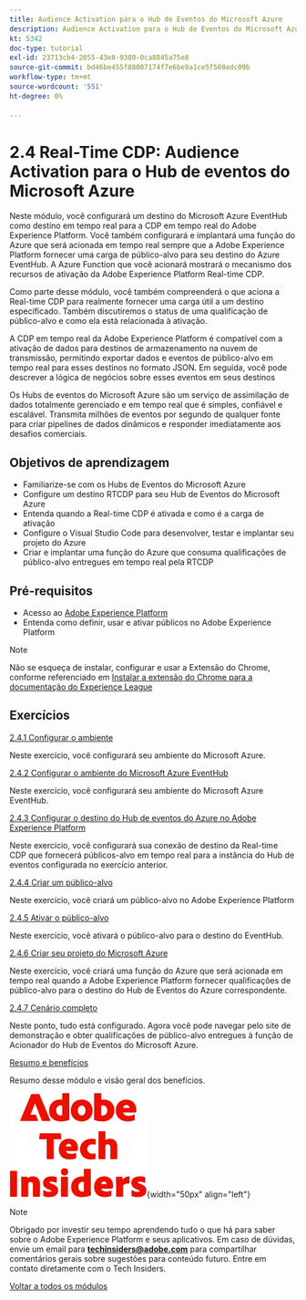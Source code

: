 ```yaml
---
title: Audience Activation para o Hub de Eventos do Microsoft Azure
description: Audience Activation para o Hub de Eventos do Microsoft Azure
kt: 5342
doc-type: tutorial
exl-id: 23713cb4-2055-43e8-9380-0ca8845a75e8
source-git-commit: bd46be455f88007174f7e6be9a1ce5f508edc09b
workflow-type: tm+mt
source-wordcount: '551'
ht-degree: 0%

---
```


# 2.4 Real-Time CDP: Audience Activation para o Hub de eventos do Microsoft Azure

Neste módulo, você configurará um destino do Microsoft Azure EventHub como destino em tempo real para a CDP em tempo real do Adobe Experience Platform. Você também configurará e implantará uma função do Azure que será acionada em tempo real sempre que a Adobe Experience Platform fornecer uma carga de público-alvo para seu destino do Azure EventHub. A Azure Function que você acionará mostrará o mecanismo dos recursos de ativação da Adobe Experience Platform Real-time CDP.

Como parte desse módulo, você também compreenderá o que aciona a Real-time CDP para realmente fornecer uma carga útil a um destino especificado. Também discutiremos o status de uma qualificação de público-alvo e como ela está relacionada à ativação.

A CDP em tempo real da Adobe Experience Platform é compatível com a ativação de dados para destinos de armazenamento na nuvem de transmissão, permitindo exportar dados e eventos de público-alvo em tempo real para esses destinos no formato JSON. Em seguida, você pode descrever a lógica de negócios sobre esses eventos em seus destinos

Os Hubs de eventos do Microsoft Azure são um serviço de assimilação de dados totalmente gerenciado e em tempo real que é simples, confiável e escalável. Transmita milhões de eventos por segundo de qualquer fonte para criar pipelines de dados dinâmicos e responder imediatamente aos desafios comerciais.

## Objetivos de aprendizagem

- Familiarize-se com os Hubs de Eventos do Microsoft Azure
- Configure um destino RTCDP para seu Hub de Eventos do Microsoft Azure
- Entenda quando a Real-time CDP é ativada e como é a carga de ativação
- Configure o Visual Studio Code para desenvolver, testar e implantar seu projeto do Azure
- Criar e implantar uma função do Azure que consuma qualificações de público-alvo entregues em tempo real pela RTCDP

## Pré-requisitos

- Acesso ao [Adobe Experience Platform](https://experience.adobe.com/platform)
- Entenda como definir, usar e ativar públicos no Adobe Experience Platform

>[!NOTE]
>
>Não se esqueça de instalar, configurar e usar a Extensão do Chrome, conforme referenciado em [Instalar a extensão do Chrome para a documentação do Experience League](../../gettingstarted/gettingstarted/ex1.md)

## Exercícios

[2.4.1 Configurar o ambiente](./ex1.md)

Neste exercício, você configurará seu ambiente do Microsoft Azure.

[2.4.2 Configurar o ambiente do Microsoft Azure EventHub](./ex2.md)

Neste exercício, você configurará seu ambiente do Microsoft Azure EventHub.

[2.4.3 Configurar o destino do Hub de eventos do Azure no Adobe Experience Platform](./ex3.md)

Neste exercício, você configurará sua conexão de destino da Real-time CDP que fornecerá públicos-alvo em tempo real para a instância do Hub de eventos configurada no exercício anterior.

[2.4.4 Criar um público-alvo](./ex4.md)

Neste exercício, você criará um público-alvo no Adobe Experience Platform

[2.4.5 Ativar o público-alvo](./ex5.md)

Neste exercício, você ativará o público-alvo para o destino do EventHub.

[2.4.6 Criar seu projeto do Microsoft Azure](./ex6.md)

Neste exercício, você criará uma função do Azure que será acionada em tempo real quando a Adobe Experience Platform fornecer qualificações de público-alvo para o destino do Hub de Eventos do Azure correspondente.

[2.4.7 Cenário completo](./ex7.md)

Neste ponto, tudo está configurado. Agora você pode navegar pelo site de demonstração e obter qualificações de público-alvo entregues à função de Acionador do Hub de Eventos do Microsoft Azure.

[Resumo e benefícios](./summary.md)

Resumo desse módulo e visão geral dos benefícios.

![Informantes técnicos](./../../../assets/images/techinsiders.png){width="50px" align="left"}

>[!NOTE]
>
>Obrigado por investir seu tempo aprendendo tudo o que há para saber sobre o Adobe Experience Platform e seus aplicativos. Em caso de dúvidas, envie um email para **techinsiders@adobe.com** para compartilhar comentários gerais sobre sugestões para conteúdo futuro. Entre em contato diretamente com o Tech Insiders.

[Voltar a todos os módulos](../../../overview.md)
